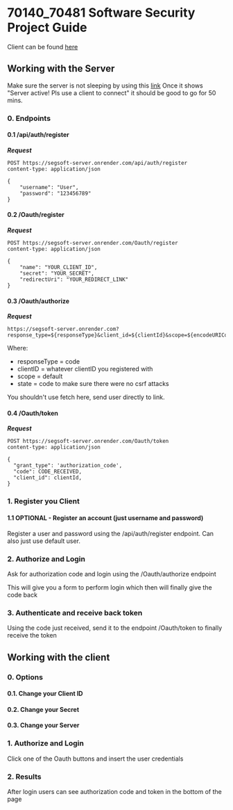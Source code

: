 # 70140_70481 Software Security Project Guide

Client can be found [here](https://vascoj2000.github.io/SegSoft_Instructions/)

## Working with the Server

Make sure the server is not sleeping by using this [link](https://segsoft-server.onrender.com/)
Once it shows "Server active! Pls use a client to connect" it should be good to go for 50 mins.

### 0. Endpoints

#### 0.1 /api/auth/register

***Request***
```
POST https://segsoft-server.onrender.com/api/auth/register
content-type: application/json

{
    "username": "User",
    "password": "123456789"
}
```

#### 0.2 /Oauth/register

***Request***
```
POST https://segsoft-server.onrender.com/Oauth/register
content-type: application/json

{
    "name": "YOUR_CLIENT_ID",
    "secret": "YOUR_SECRET",
    "redirectUri": "YOUR_REDIRECT_LINK"
}
```

#### 0.3 /Oauth/authorize

***Request***
```
https://segsoft-server.onrender.com?response_type=${responseType}&client_id=${clientId}&scope=${encodeURIComponent(scope)}&state=${state}
```

Where:
* responseType = code 
* clientID = whatever clientID you registered with
* scope = default
* state = code to make sure there were no csrf attacks

You shouldn't use fetch here, send user directly to link.

#### 0.4 /Oauth/token

***Request***
```
POST https://segsoft-server.onrender.com/Oauth/token
content-type: application/json

{
  "grant_type": 'authorization_code',
  "code": CODE_RECEIVED,
  "client_id": clientId,
}
```

### 1. Register you Client

#### 1.1 OPTIONAL - Register an account (just username and password)

Register a user and password using the /api/auth/register endpoint.
Can also just use default user.

### 2. Authorize and Login

Ask for authorization code and login using the /Oauth/authorize endpoint

This will give you a form to perform login which then will finally give the code back

### 3. Authenticate and receive back token

Using the code just received, send it to the endpoint /Oauth/token to finally receive the token

## Working with the client

### 0. Options

#### 0.1. Change your Client ID

#### 0.2. Change your Secret

#### 0.3. Change your Server

### 1. Authorize and Login

Click one of the Oauth buttons and insert the user credentials

### 2. Results

After login users can see authorization code and token in the bottom of the page
